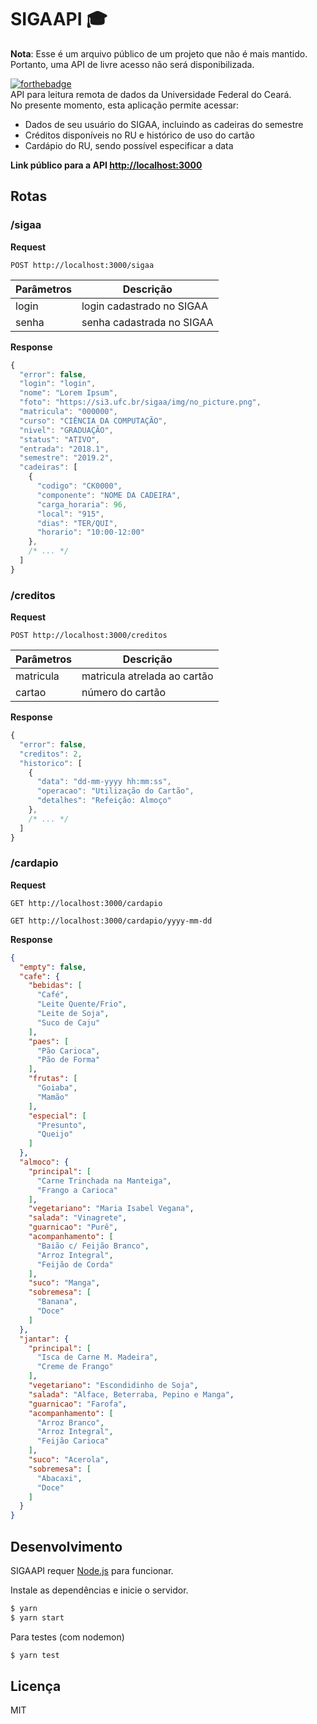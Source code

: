 # SIGAAPI 🎓

**Nota**: Esse é um arquivo público de um projeto que não é mais mantido. Portanto, uma API de livre acesso não será disponibilizada.

[![forthebadge](https://forthebadge.com/images/badges/made-with-javascript.svg)](https://forthebadge.com) \
API para leitura remota de dados da Universidade Federal do Ceará. \
No presente momento, esta aplicação permite acessar:
* Dados de seu usuário do SIGAA, incluindo as cadeiras do semestre
* Créditos disponíveis no RU e histórico de uso do cartão
* Cardápio do RU, sendo possível especificar a data

**Link público para a API [http://localhost:3000](http://localhost:3000)**
## Rotas
### /sigaa
**Request**
```
POST http://localhost:3000/sigaa
```
Parâmetros | Descrição
------------ | -------------
login | login cadastrado no SIGAA
senha | senha cadastrada no SIGAA

**Response**
```javascript
{
  "error": false,
  "login": "login",
  "nome": "Lorem Ipsum",
  "foto": "https://si3.ufc.br/sigaa/img/no_picture.png",
  "matricula": "000000",
  "curso": "CIÊNCIA DA COMPUTAÇÃO",
  "nivel": "GRADUAÇÃO",
  "status": "ATIVO",
  "entrada": "2018.1",
  "semestre": "2019.2",
  "cadeiras": [
    {
      "codigo": "CK0000",
      "componente": "NOME DA CADEIRA",
      "carga_horaria": 96,
      "local": "915",
      "dias": "TER/QUI",
      "horario": "10:00-12:00"
    },
    /* ... */
  ]
}
```
### /creditos
**Request**
```
POST http://localhost:3000/creditos
```
Parâmetros | Descrição
------------ | -------------
matricula | matricula atrelada ao cartão
cartao | número do cartão

**Response**
```javascript
{
  "error": false,
  "creditos": 2,
  "historico": [
    {
      "data": "dd-mm-yyyy hh:mm:ss",
      "operacao": "Utilização do Cartão",
      "detalhes": "Refeição: Almoço"
    },
    /* ... */
  ]
}
```
### /cardapio
**Request**
```
GET http://localhost:3000/cardapio
```
```
GET http://localhost:3000/cardapio/yyyy-mm-dd
```
**Response**
```json
{
  "empty": false,
  "cafe": {
    "bebidas": [
      "Café",
      "Leite Quente/Frio",
      "Leite de Soja",
      "Suco de Caju"
    ],
    "paes": [
      "Pão Carioca",
      "Pão de Forma"
    ],
    "frutas": [
      "Goiaba",
      "Mamão"
    ],
    "especial": [
      "Presunto",
      "Queijo"
    ]
  },
  "almoco": {
    "principal": [
      "Carne Trinchada na Manteiga",
      "Frango a Carioca"
    ],
    "vegetariano": "Maria Isabel Vegana",
    "salada": "Vinagrete",
    "guarnicao": "Purê",
    "acompanhamento": [
      "Baião c/ Feijão Branco",
      "Arroz Integral",
      "Feijão de Corda"
    ],
    "suco": "Manga",
    "sobremesa": [
      "Banana",
      "Doce"
    ]
  },
  "jantar": {
    "principal": [
      "Isca de Carne M. Madeira",
      "Creme de Frango"
    ],
    "vegetariano": "Escondidinho de Soja",
    "salada": "Alface, Beterraba, Pepino e Manga",
    "guarnicao": "Farofa",
    "acompanhamento": [
      "Arroz Branco",
      "Arroz Integral",
      "Feijão Carioca"
    ],
    "suco": "Acerola",
    "sobremesa": [
      "Abacaxi",
      "Doce"
    ]
  }
}
```
## Desenvolvimento
SIGAAPI requer [Node.js](https://nodejs.org/) para funcionar.

Instale as dependências e inicie o servidor.

```sh
$ yarn
$ yarn start
```
Para testes (com nodemon)
```sh
$ yarn test
```
Licença
----
MIT

